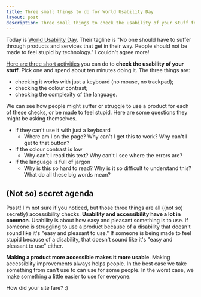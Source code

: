 ```yaml
---
title: Three small things to do for World Usability Day
layout: post
description: Three small things to check the usability of your stuff for World Usability Day
---
```


Today is [World Usability Day](https://worldusabilityday.org/). Their tagline is "No one should have to suffer through products and services that get in their way. People should not be made to feel stupid by technology." I couldn't agree more!

[Here are three short activities](https://docs.google.com/document/d/1HZV78jhqTumbqVf1AiWaS7T0uqVtDT-h2uSiXcIUh8U/edit?usp=sharing) you can do to **check the usability of your stuff**. Pick one and spend about ten minutes doing it. The three things are:

- checking it works with just a keyboard (no mouse, no trackpad);
- checking the colour contrast;
- checking the complexity of the language.

We can see how people might suffer or struggle to use a product for each of these checks, or be made to feel stupid. Here are some questions they might be asking themselves.

- If they can't use it with just a keyboard
  - Where am I on the page? Why can't I get this to work? Why can't I get to that button?
- If the colour contrast is low
  - Why can't I read this text? Why can't I see where the errors are?
- If the language is full of jargon
  - Why is this so hard to read? Why is it so difficult to understand this? What do all these big words mean?

## (Not so) secret agenda

Pssst! I'm not sure if you noticed, but those three things are all ((not so) secretly) accessibility checks. **Usability and accessibility have a lot in common**. Usability is about how easy and pleasant something is to use. If someone is struggling to use a product because of a disability that doesn't sound like it's "easy and pleasant to use." If someone is being made to feel stupid because of a disability, that doesn't sound like it's "easy and pleasant to use" either.

**Making a product more accessible makes it more usable**. Making accessiblity improvements always helps people. In the best case we take something from ​can’t use​ to ​can use for some people.​ In the worst case, we make something a​ little easier to use for everyone​.

How did your site fare? :)
